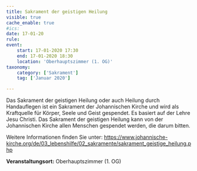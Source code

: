 ```yaml
---
title: Sakrament der geistigen Heilung
visible: true
cache_enable: true
#ics: 
date: 17-01-20
rule: 
event:
	start: 17-01-2020 17:30
	end: 17-01-2020 18:30
	location: 'Oberhauptszimmer (1. OG)'
taxonomy:
	category: ['Sakrament']
	tag: ['Januar 2020']

---
```

Das Sakrament der geistigen Heilung oder auch Heilung durch Handauflegen ist ein Sakrament der Johannischen Kirche und wird als Kraftquelle für Körper, Seele und Geist gespendet. Es basiert auf der Lehre Jesu Christi. Das Sakrament der geistigen Heilung kann von der Johannischen Kirche allen Menschen gespendet werden, die darum bitten.

Weitere Informationen finden Sie unter:
https://www.johannische-kirche.org/de/03_lebenshilfe/02_sakramente/sakrament_geistige_heilung.php



**Veranstaltungsort:** Oberhauptszimmer (1. OG)

